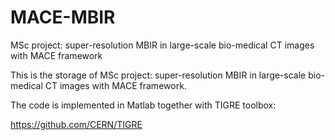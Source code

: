 # MACE-MBIR
MSc project: super-resolution MBIR in large-scale bio-medical CT images with MACE framework

This is the storage of MSc project: super-resolution MBIR in large-scale bio-medical CT images with MACE framework.

The code is implemented in Matlab together with TIGRE toolbox:

https://github.com/CERN/TIGRE
